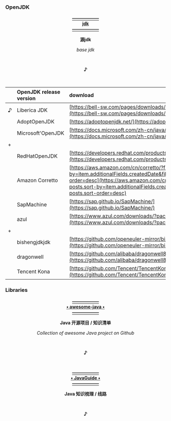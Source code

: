 ### OpenJDK
  <p align="center"><a href="https://github.com/openjdk/jdk">
                                                         <b>——————<br>jdk<br>——————</b>
  </a></p>
  <p align="center">                                              <b>源jdk</b></p>
  <p align="center">                                            <i>base jdk</i></p>
  <br><p align="center"><b>♪</b></p><br>

|     | OpenJDK release version | download                                                                                                           |
| :-- | :---------------------- | :----------------------------------------------------------------------------------------------------------------- |
|  ♪  | Liberica JDK            | [https://bell-sw.com/pages/downloads/#downloads](https://bell-sw.com/pages/downloads/#downloads)                   |
|     | AdoptOpenJDK            | [https://adoptopenjdk.net/](https://adoptopenjdk.net)                                                              |
|     | Microsoft'OpenJDK       | [https://docs.microsoft.com/zh-cn/java/openjdk/download](https://docs.microsoft.com/zh-cn/java/openjdk/download)   |
|  +  |                         |                                                                                                                    |
|     | RedHatOpenJDK           | [https://developers.redhat.com/products/openjdk/download](https://developers.redhat.com/products/openjdk/download) |
|     | Amazon Corretto         | [https://aws.amazon.com/cn/corretto/?filtered-posts.sort-by=item.additionalFields.createdDate&filtered-posts.sort-order=desc](https://aws.amazon.com/cn/corretto/?filtered-posts.sort-by=item.additionalFields.createdDate&filtered-posts.sort-order=desc)             |
|     | SapMachine              | [https://sap.github.io/SapMachine/](https://sap.github.io/SapMachine/)                                             |
|     | azul                    | [https://www.azul.com/downloads/?package=jdk](https://www.azul.com/downloads/?package=jdk)                         |
|  +  |                         |                                                                                                                    |
|     | bishengjdkjdk           | [https://github.com/openeuler-mirror/bishengjdk-8](https://github.com/openeuler-mirror/bishengjdk-8)               |
|     | dragonwell              | [https://github.com/alibaba/dragonwell8](https://github.com/alibaba/dragonwell8)                                   |
|     | Tencent Kona            | [https://github.com/Tencent/TencentKona-8](https://github.com/Tencent/TencentKona-8)                               |


### Libraries
  <p align="center"><a href="https://github.com/CodingDocs/awesome-java">
                                                     <b>——————<br>• awesome-java •<br>——————</b>
  </a></p>
  <p align="center">                                       <b>Java 开源项目 / 知识清单</b></p>
  <p align="center">                             <i>Collection of awesome Java project on Github</i></p>
  <br><p align="center"><b>♪</b></p><br>
  
  <p align="center"><a href="https://github.com/Snailclimb/JavaGuide">
                                                       <b>——————<br>• JavaGuide •<br>——————</b>
  </a></p>
  <p align="center">                                            <b>Java 知识梳理 / 线路</b></p>
  <br><p align="center"><b>♪</b></p><br>
 
